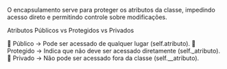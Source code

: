 O encapsulamento serve para proteger os atributos da classe, impedindo acesso direto e permitindo controle sobre modificações.


Atributos Públicos vs Protegidos vs Privados

🔹 Público → Pode ser acessado de qualquer lugar (self.atributo).
🔹 Protegido → Indica que não deve ser acessado diretamente (self._atributo).
🔹 Privado → Não pode ser acessado fora da classe (self.__atributo).